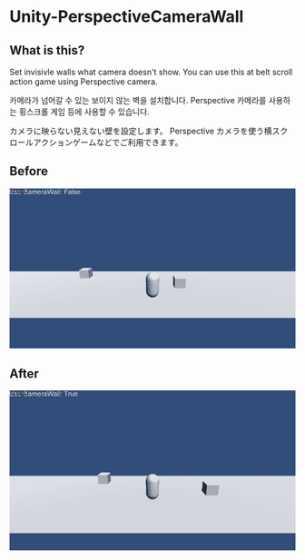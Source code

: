 # Unity-PerspectiveCameraWall

## What is this?

Set invisivle walls what camera doesn't show.
You can use this at belt scroll action game using Perspective camera.

카메라가 넘어갈 수 있는 보이지 않는 벽을 설치합니다.
Perspective 카메라를 사용하는 횡스크롤 게임 등에 사용할 수 있습니다.

カメラに映らない見えない壁を設定します。
Perspective カメラを使う横スクロールアクションゲームなどでご利用できます。

## Before

![image](CameraWallOff.gif)

## After

![image](CameraWallOn.gif)
